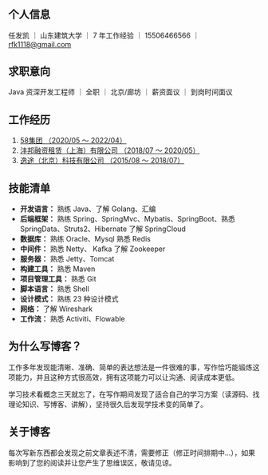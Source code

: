#

<!-- 喜欢技术、金融的 `it` 人，在技术上对`领域、设计模式`喜欢更多一些，每设计出一个`稳定、易扩展`系统时生命价值感都会得到满足。 -->

## 个人信息

任发凯 ｜ 山东建筑大学 ｜ 7 年工作经验 ｜ 15506466566 ｜ rfk1118@gmail.com

## 求职意向

Java 资深开发工程师 ｜ 全职 ｜ 北京/廊坊 ｜ 薪资面议 ｜ 到岗时间面议

## 工作经历

1. [58集团    （2020/05 ～ 2022/04）](./introduction/README.md#个人经历)
2. [沣邦融资租赁（上海）有限公司     （2018/07 ～ 2020/05）](./introduction/README.md#个人经历)
3. [逸途（北京）科技有限公司    （2015/08 ～ 2018/07）](./introduction/README.md#个人经历)

## 技能清单

* **开发语言：** 熟练 Java、了解 Golang、汇编
* **后端框架：** 熟练 Spring、SpringMvc、Mybatis、SpringBoot、熟悉 SpringData、Struts2、Hibernate 了解 SpringCloud
* **数据库：** 熟练 Oracle、Mysql 熟悉 Redis
* **中间件：** 熟悉 Netty、 Kafka 了解 Zookeeper
* **服务器：** 熟悉 Jetty、Tomcat
* **构建工具：** 熟悉 Maven
* **项目管理工具：** 熟悉 Git
* **脚本语言：** 熟悉 Shell
* **设计模式：** 熟练 23 种设计模式
* **网络：** 了解 Wireshark
* **工作流：** 熟悉 Activiti、Flowable

## 为什么写博客？

工作多年发现能清晰、准确、简单的表达想法是一件很难的事，写作恰巧能锻炼这项能力，并且这种方式很高效，拥有这项能力可以让沟通、阅读成本更低。

学习技术看概念三天就忘了，在写作期间发现了适合自己的学习方案（读源码、找理论知识、写博客、讲解），坚持很久后发现学技术变的简单了。

## 关于博客

每次写新东西都会发现之前文章表述不清，需要修正（修正时间排期中...），如果影响到了您的阅读并让您产生了思维误区，敬请见谅。
